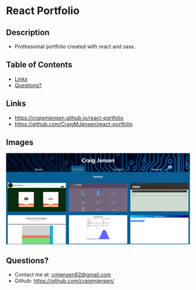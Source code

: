 # React Portfolio


## Description

- Professional portfolio created with react and sass.

## Table of Contents

- [Links](#links)
- [Questions?](#questions)

## Links

- https://craigmjensen.github.io/react-portfolio
- https://github.com/CraigMJensen/react-portfolio



## Images

![Portfolio](src/assets/images/portfolio.png)

## Questions?

- Contact me at: cmjensen82@gmail.com
- Github: https://github.com/craigmjensen/
